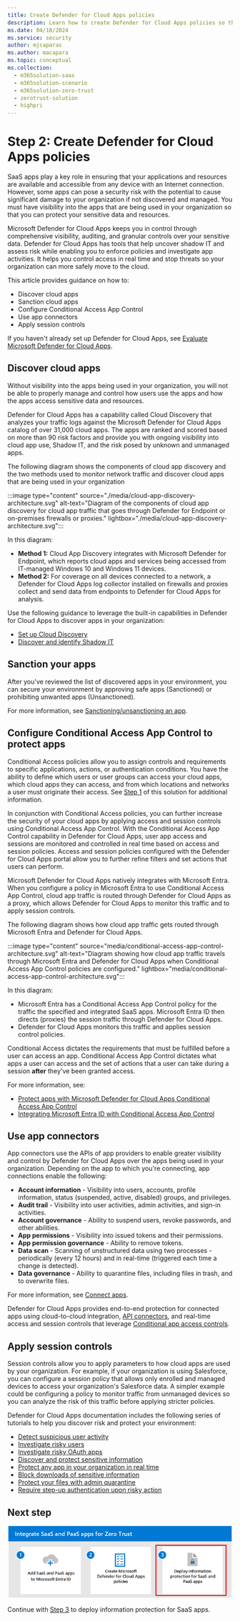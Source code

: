 ```yaml
---
title: Create Defender for Cloud Apps policies
description: Learn how to create Defender for Cloud Apps policies so that you can properly manage and protect important resources.
ms.date: 04/18/2024
ms.service: security
author: mjcaparas
ms.author: macapara
ms.topic: conceptual
ms.collection:
  -	m365solution-saas
  -	m365solution-scenario
  -	m365solution-zero-trust
  -	zerotrust-solution
  - highpri
---
```


# Step 2: Create Defender for Cloud Apps policies

SaaS apps play a key role in ensuring that your applications and resources are available and accessible from any device with an Internet connection. However, some apps can pose a security risk with the potential to cause significant damage to your organization if not discovered and managed. You must have visibility into the apps that are being used in your organization so that you can protect your sensitive data and resources.

Microsoft Defender for Cloud Apps keeps you in control through comprehensive visibility, auditing, and granular controls over your sensitive data. Defender for Cloud Apps has tools that help uncover shadow IT and assess risk while enabling you to enforce policies and investigate app activities. It helps you control access in real time and stop threats so your organization can more safely move to the cloud.

This article provides guidance on how to:

- Discover cloud apps
- Sanction cloud apps
- Configure Conditional Access App Control
- Use app connectors
- Apply session controls

If you haven't already set up Defender for Cloud Apps, see [Evaluate Microsoft Defender for Cloud Apps](/microsoft-365/security/defender/eval-defender-mcas-overview).

## Discover cloud apps

Without visibility into the apps being used in your organization, you will not be able to properly manage and control how users use the apps and how the apps access sensitive data and resources.  

Defender for Cloud Apps has a capability called Cloud Discovery that analyzes your traffic logs against the Microsoft Defender for Cloud Apps catalog of over 31,000 cloud apps. The apps are ranked and scored based on more than 90 risk factors and provide you with ongoing visibility into cloud app use, Shadow IT, and the risk posed by unknown and unmanaged apps.

The following diagram shows the components of cloud app discovery and the two methods used to monitor network traffic and discover cloud apps that are being used in your organization

:::image type="content" source="./media/cloud-app-discovery-architecture.svg" alt-text="Diagram of the components of cloud app discovery for cloud app traffic that goes through Defender for Endpoint or on-premises firewalls or proxies." lightbox="./media/cloud-app-discovery-architecture.svg":::

In this diagram:

- **Method 1:** Cloud App Discovery integrates with Microsoft Defender for Endpoint, which reports cloud apps and services being accessed from IT-managed Windows 10 and Windows 11 devices. 
- **Method 2:** For coverage on all devices connected to a network, a Defender for Cloud Apps log collector installed on firewalls and proxies collect and send data from endpoints to Defender for Cloud Apps for analysis.

Use the following guidance to leverage the built-in capabilities in Defender for Cloud Apps to discover apps in your organization:

- [Set up Cloud Discovery](/defender-cloud-apps/set-up-cloud-discovery)
- [Discover and identify Shadow IT](/defender-cloud-apps/tutorial-shadow-it#phase-1-discover-and-identify-shadow-it)

## Sanction your apps

After you've reviewed the list of discovered apps in your environment, you can secure your environment by approving safe apps (Sanctioned) or prohibiting unwanted apps (Unsanctioned).

For more information, see [Sanctioning/unsanctioning an app](/defender-cloud-apps/governance-discovery#sanctioningunsanctioning-an-app).

## Configure Conditional Access App Control to protect apps

Conditional Access policies allow you to assign controls and requirements to specific applications, actions, or authentication conditions. You have the ability to define which users or user groups can access your cloud apps, which cloud apps they can access, and from which locations and networks a user must originate their access. See [Step 1](add-saas-apps.md) of this solution for additional information.

In conjunction with Conditional Access policies, you can further increase the security of your cloud apps by applying access and session controls using Conditional Access App Control. With the Conditional Access App Control capability in Defender for Cloud Apps, user app access and sessions are monitored and controlled in real time based on access and session policies. Access and session policies configured with the Defender for Cloud Apps portal allow you to further refine filters and set actions that users can perform.

Microsoft Defender for Cloud Apps natively integrates with Microsoft Entra. When you configure a policy in Microsoft Entra to use Conditional Access App Control, cloud app traffic is routed through Defender for Cloud Apps as a proxy, which allows Defender for Cloud Apps to monitor this traffic and to apply session controls.

The following diagram shows how cloud app traffic gets routed through Microsoft Entra and Defender for Cloud Apps.

:::image type="content" source="media/conditional-access-app-control-architecture.svg" alt-text="Diagram showing how cloud app traffic travels through Microsoft Entra and Defender for Cloud Apps when Conditional Access App Control policies are configured." lightbox="media/conditional-access-app-control-architecture.svg":::

In this diagram:

- Microsoft Entra has a Conditional Access App Control policy for the traffic the specified and integrated SaaS apps. Microsoft Entra ID then directs (proxies) the session traffic through Defender for Cloud Apps.
- Defender for Cloud Apps monitors this traffic and applies session control policies.

Conditional Access dictates the requirements that must be fulfilled before a user can access an app. Conditional Access App Control dictates what apps a user can access and the set of actions that a user can take during a session **after** they've been granted access. 

For more information, see:

- [Protect apps with Microsoft Defender for Cloud Apps Conditional Access App Control](/defender-cloud-apps/proxy-intro-aad)
- [Integrating Microsoft Entra ID with Conditional Access App Control](/microsoft-365/security/defender/eval-defender-mcas-architecture#integrating-with-azure-ad-with-conditional-access-app-control)

## Use app connectors

App connectors use the APIs of app providers to enable greater visibility and control by Defender for Cloud Apps over the apps being used in your organization. Depending on the app to which you're connecting, app connections enable the following:

- **Account information** - Visibility into users, accounts, profile information, status (suspended, active, disabled) groups, and privileges.
- **Audit trail** - Visibility into user activities, admin activities, and sign-in activities.
- **Account governance** - Ability to suspend users, revoke passwords, and other abilities.
- **App permissions** - Visibility into issued tokens and their permissions.
- **App permission governance** - Ability to remove tokens.
- **Data scan** - Scanning of unstructured data using two processes -periodically (every 12 hours) and in real-time (triggered each time a change is detected).
- **Data governance** - Ability to quarantine files, including files in trash, and to overwrite files.

For more information, see [Connect apps](/defender-cloud-apps/enable-instant-visibility-protection-and-governance-actions-for-your-apps).

Defender for Cloud Apps provides end-to-end protection for connected apps using cloud-to-cloud integration, [API connectors](/defender-cloud-apps/enable-instant-visibility-protection-and-governance-actions-for-your-apps), and real-time access and session controls that leverage [Conditional app access controls](/defender-cloud-apps/proxy-intro-aad).

## Apply session controls

Session controls allow you to apply parameters to how cloud apps are used by your organization. For example, if your organization is using Salesforce, you can configure a session policy that allows only enrolled and managed devices to access your organization's Salesforce data. A simpler example could be configuring a policy to monitor traffic from unmanaged devices so you can analyze the risk of this traffic before applying stricter policies.

Defender for Cloud Apps documentation includes the following series of tutorials to help you discover risk and protect your environment:

- [Detect suspicious user activity](/cloud-app-security/tutorial-suspicious-activity)
- [Investigate risky users](/cloud-app-security/tutorial-ueba)
- [Investigate risky OAuth apps](/cloud-app-security/investigate-risky-oauth)
- [Discover and protect sensitive information](/cloud-app-security/tutorial-dlp)
- [Protect any app in your organization in real time](/cloud-app-security/tutorial-proxy)
- [Block downloads of sensitive information](/cloud-app-security/use-case-proxy-block-session-aad)
- [Protect your files with admin quarantine](/cloud-app-security/use-case-admin-quarantine)
- [Require step-up authentication upon risky action](/cloud-app-security/tutorial-step-up-authentication)

## Next step

[![Diagram of the steps for integrating and protecting SaaS apps with Step 3 hightlighted.](./media/zero-trust-saas-apps-step-3.png)](deploy-information-protection-saas.md)

Continue with [Step 3](deploy-information-protection-saas.md) to deploy information protection for SaaS apps.
